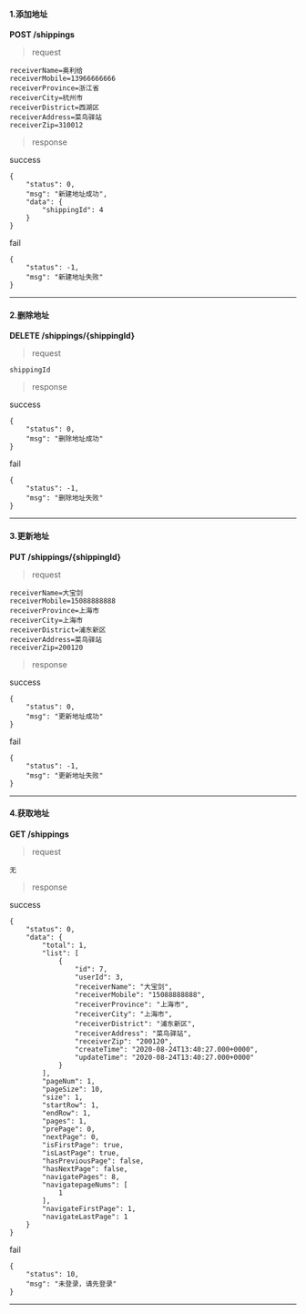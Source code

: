 #### 1.添加地址

**POST /shippings**


> request

```
receiverName=奥利给
receiverMobile=13966666666
receiverProvince=浙江省
receiverCity=杭州市
receiverDistrict=西湖区
receiverAddress=菜鸟驿站
receiverZip=310012
```

> response

success

```
{
	"status": 0,
	"msg": "新建地址成功",
	"data": {
		"shippingId": 4
	}
}
```

fail
```
{
    "status": -1,
    "msg": "新建地址失败"
}
```

------


#### 2.删除地址

**DELETE /shippings/{shippingId}**

> request

```
shippingId
```

> response

success

```
{
    "status": 0,
    "msg": "删除地址成功"
}
```

fail
```
{
    "status": -1,
    "msg": "删除地址失败"
}
```

------


#### 3.更新地址

**PUT /shippings/{shippingId}**

> request

```
receiverName=大宝剑
receiverMobile=15088888888
receiverProvince=上海市
receiverCity=上海市
receiverDistrict=浦东新区
receiverAddress=菜鸟驿站
receiverZip=200120
```

> response

success

```
{
    "status": 0,
    "msg": "更新地址成功"
}
```

fail
```
{
    "status": -1,
    "msg": "更新地址失败"
}
```

------


#### 4.获取地址

**GET /shippings**


> request

```
无
```

> response

success

```
{
    "status": 0,
    "data": {
        "total": 1,
        "list": [
            {
                "id": 7,
                "userId": 3,
                "receiverName": "大宝剑",
                "receiverMobile": "15088888888",
                "receiverProvince": "上海市",
                "receiverCity": "上海市",
                "receiverDistrict": "浦东新区",
                "receiverAddress": "菜鸟驿站",
                "receiverZip": "200120",
                "createTime": "2020-08-24T13:40:27.000+0000",
                "updateTime": "2020-08-24T13:40:27.000+0000"
            }
        ],
        "pageNum": 1,
        "pageSize": 10,
        "size": 1,
        "startRow": 1,
        "endRow": 1,
        "pages": 1,
        "prePage": 0,
        "nextPage": 0,
        "isFirstPage": true,
        "isLastPage": true,
        "hasPreviousPage": false,
        "hasNextPage": false,
        "navigatePages": 8,
        "navigatepageNums": [
            1
        ],
        "navigateFirstPage": 1,
        "navigateLastPage": 1
    }
}
```

fail
```
{
    "status": 10,
    "msg": "未登录，请先登录"
}
```

------
